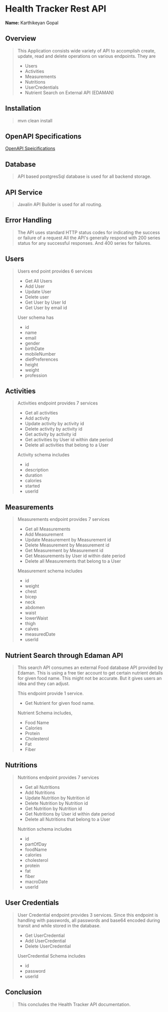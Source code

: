 # Health Tracker Rest API
__Name:__ Karthikeyan Gopal

## Overview

> This Application consists wide variety of API to accomplish create, update, read and delete operations on various endpoints. They are
> + Users
> + Activities
> + Measurements
> + Nutritions
> + UserCredentials
> + Nutrient Search on External API (EDAMAN)

## Installation
> mvn clean install

##  OpenAPI Specifications
[OpenAPI Speicifications](./HealthTrackerOpenAPI.yaml)

## Database
> API based postgresSql database is used for all backend storage.

## API Service
> Javalin API Builder is used for all routing.

## Error Handling
> The API uses standard HTTP status codes for indicating the success or failure of a request
> All the API's generally respond with 200 series status for any successful responses. And 400 series for failures. 

## Users
> Users end point provides 6 services
> + Get All Users
> + Add User
> + Update User
> + Delete user
> + Get User by User Id
> + Get User by email id
> 
> User schema has 
> + id
> + name
> + email
> + gender
> + birthDate
> + mobileNumber
> + dietPreferences
> + height
> + weight
> + profession

## Activities
> Activities endpoint provides 7 services
> + Get all activities
> + Add activity
> + Update activity by activity id
> + Delete activity by activity id
> + Get activity by activity id
> + Get activities by User id within date period
> + Delete all activities that belong to a User
> 
> Activity schema includes
> + id
> + description
> + duration
> + calories
> + started
> + userId

## Measurements
> Measurements endpoint provides 7 services
> + Get all Measurements
> + Add Measurement
> + Update Measurement by Measurement id
> + Delete Measurement by Measurement id
> + Get Measurement by Measurement id
> + Get Measurements by User id within date period
> + Delete all Measurements that belong to a User
>
> Measurement schema includes
> + id
> + weight
> + chest
> + bicep
> + neck
> + abdomen
> + waist
> + lowerWaist
> + thigh
> + calves
> + measuredDate
> + userId

## Nutrient Search through Edaman API
> This search API consumes an external Food database API provided by Edaman. This is using a free tier account to get
> certain nutrient details for given food name. This might not be accurate. But it gives users an idea and they can adjust.
> 
> This endpoint provide 1 service.
> + Get Nutrient for given food name.
> 
> Nutrient Schema includes,
> + Food Name
> + Calories
> + Protein
> + Cholesterol
> + Fat
> + Fiber

## Nutritions
> Nutritions endpoint provides 7 services
> + Get all Nutritions
> + Add Nutritions
> + Update Nutrition by Nutrition id
> + Delete Nutrition by Nutrition id
> + Get Nutrition by Nutrition id
> + Get Nutritions by User id within date period
> + Delete all Nutritions that belong to a User
>
> Nutrition schema includes
> + id
> + partOfDay
> + foodName
> + calories
> + cholesterol
> + protein
> + fat
> + fiber
> + macroDate
> + userId

## User Credentials
> User Credential endpoint provides 3 services.
> Since this endpoint is handling with passwords, all passwords and base64 encoded during transit and while stored
> in the database.
> 
> + Get UserCredential
> + Add UserCredential
> + Delete UserCredential
> 
> UserCredential Schema includes
> + id
> + password
> + userId

## Conclusion
> This concludes the Health Tracker API documentation.

